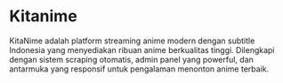 # Kitanime
KitaNime adalah platform streaming anime modern dengan subtitle Indonesia yang menyediakan ribuan anime berkualitas tinggi. Dilengkapi dengan sistem scraping otomatis, admin panel yang powerful, dan antarmuka yang responsif untuk pengalaman menonton anime terbaik.
